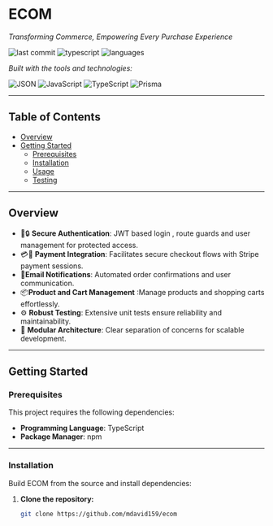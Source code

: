 # ECOM

*Transforming Commerce, Empowering Every Purchase Experience*

![last commit](https://img.shields.io/github/last-commit/mdavid159/ecom)
![typescript](https://img.shields.io/badge/typescript-73.9%25-blue)
![languages](https://img.shields.io/github/languages/count/mdavid159/ecom)

_Built with the tools and technologies:_

![JSON](https://img.shields.io/badge/-JSON-000?logo=json&logoColor=white)
![JavaScript](https://img.shields.io/badge/JavaScript-F7DF1E?logo=javascript&logoColor=000)
![TypeScript](https://img.shields.io/badge/TypeScript-3178C6?logo=typescript&logoColor=white)
![Prisma](https://img.shields.io/badge/Prisma-3982CE?logo=prisma&logoColor=white)

---

## Table of Contents

- [Overview](#overview)
- [Getting Started](#getting-started)
  - [Prerequisites](#prerequisites)
  - [Installation](#installation)
  - [Usage](#usage)
  - [Testing](#testing)

---

## Overview

- 🔨🔒 **Secure Authentication**: JWT based login , route guards and user management for protected access.
- 💳💸 **Payment Integration**: Facilitates secure checkout flows with Stripe payment sessions.
- 📧**Email Notifications**: Automated order confirmations and user communication.
- 📦**Product and Cart Management** :Manage products and shopping carts effortlessly. 
- ⚙ **Robust Testing**: Extensive unit tests ensure reliability and maintainability.  
- 🚀 **Modular Architecture**: Clear separation of concerns for scalable development.

---

## Getting Started

### Prerequisites

This project requires the following dependencies:

- **Programming Language**: TypeScript  
- **Package Manager**: npm

---

### Installation

Build ECOM from the source and install dependencies:

1. **Clone the repository:**

   ```bash
   git clone https://github.com/mdavid159/ecom
